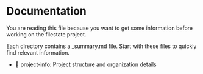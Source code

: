 # Documentation

You are reading this file because you want to get some information before working on the filestate project.

Each directory contains a _summary.md file. Start with these files to quickly find relevant information.

- 📁 project-info: Project structure and organization details
